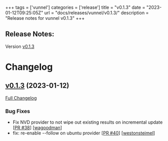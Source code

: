 +++
tags = ['vunnel']
categories = ['release']
title = "v0.1.3"
date = "2023-01-12T09:25:05Z"
url = "docs/releases/vunnel/v0.1.3/"
description = "Release notes for vunnel v0.1.3"
+++

## Release Notes:
Version [v0.1.3](https://github.com/anchore/vunnel/releases/tag/v0.1.3)

# Changelog

## [v0.1.3](https://github.com/anchore/vunnel/tree/v0.1.3) (2023-01-12)

[Full Changelog](https://github.com/anchore/vunnel/compare/v0.1.2...v0.1.3)

### Bug Fixes

- Fix NVD provider to not wipe out existing results on incremental update [[PR #38](https://github.com/anchore/vunnel/pull/38)] [[wagoodman](https://github.com/wagoodman)]
- fix: re-enable --follow on ubuntu provider [[PR #40](https://github.com/anchore/vunnel/pull/40)] [[westonsteimel](https://github.com/westonsteimel)]
